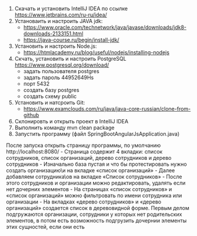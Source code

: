 1. Скачать и установить IntelliJ IDEA по ссылке https://www.jetbrains.com/ru-ru/idea/
2. Установаить и настроить JAVA jdk:
    - https://www.oracle.com/technetwork/java/javase/downloads/jdk8-downloads-2133151.html
    - https://java-course.ru/begin/install-jdk/
3. Установить и настроить Node.js:
    - https://htmlacademy.ru/blog/useful/nodejs/installing-nodejs
4. Скчать, установить и настроить PostgreSQL https://www.postgresql.org/download/
    - задать пользователя postgres
    - задать пароль 44952649Hs
    - порт 5432
    - создать базу postgres
    - создать схему public
5. Установить и натсроить Git:
    - https://www.examclouds.com/ru/java/java-core-russian/clone-from-github
6. Склонировть и открыть проект в IntelliJ IDEA
7. Выполнить команду mvn clean package
8. Запустить программу (файл SpringBootAngularJsApplication.java)

После запуска открыть страницу программы, по умолчанию http://localhost:8080/
    - Страница содержит 4 вкладки: список сотрудников, список организаций, дерево сотрудников и дерево сотрудников
    - Изначально база пустая и что бы протестировать нужно создать организацию\и на вкладке «список организаций»
    - Далее добавляем сотрудника\ов на вкладке «Список сотрудников»
    - После этого сотрудников и организации можно редактировать, удалять если нет дочерних элементов
    - На страницах «список сотрудников» и «список организаций» можно фильтровать по имени сотрудника или организации
    - На вкладках «дерево сотрудников» и «дерево организаций» создается список в деревовидной форме. Первым делом подгружаются организации, сотрудники у которых нет родительских элементов, в потом есть возможность подгрузить дочернии элементы этих сущностей, если они есть
   
    
    
